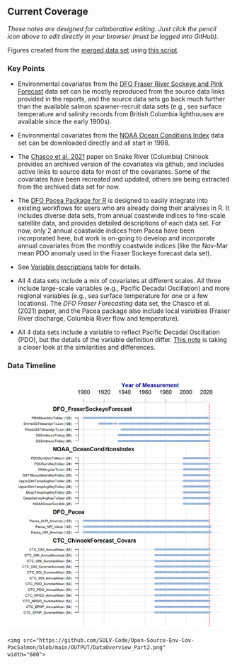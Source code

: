 ## Current Coverage

*These notes are designed for collaborative editing. Just click the pencil icon above to edit directly in your browser (must be logged into GitHub).*

Figures created from the [merged data set](https://github.com/SOLV-Code/Open-Source-Env-Cov-PacSalmon/blob/main/OUTPUT/Merged_CovariateSet.csv) using [this script](https://github.com/SOLV-Code/Open-Source-Env-Cov-PacSalmon/blob/main/CODE/1_MergeAndSummarize_DataSets.R).

### Key Points


* Environmental covariates from the [DFO Fraser River Sockeye and Pink Forecast](https://github.com/SOLV-Code/Open-Source-Env-Cov-PacSalmon/tree/main/DATA/DFO_FraserSockeyeForecast) data set can be mostly reproduced from the source data links provided in the reports, and the source data sets go back much further than the available salmon spawner-recruit data sets (e.g., sea surface temperature and salinity records from British Columbia lighthouses are available since the early 1900s).

* Environmental covariates from the [NOAA Ocean Conditions Index](https://github.com/SOLV-Code/Open-Source-Env-Cov-PacSalmon/tree/main/DATA/NOAA_OceanConditionsIndex) data set can be downloaded directly and all start in 1998.

* The [Chasco et al. 2021](https://github.com/SOLV-Code/Open-Source-Env-Cov-PacSalmon/tree/main/DATA/Chascoetal2021_SnakeRiverCk) paper on Snake River (Columbia) Chinook provides an archived version of the covariates via github, and includes active links to source data for most of the covariates. Some of the covariates have been recreated and updated, others are being extracted from the archived data set for now.

* The [DFO Pacea Package for R](https://github.com/SOLV-Code/Open-Source-Env-Cov-PacSalmon/tree/main/DATA/DFO_PACEA_Package) is designed to easily integrate into existing workflows for users who are already doing their analyses in R. It includes diverse data sets, from annual coastwide indices to fine-scale satellite data, and provides detailed descriptions of each data set. For now, only 2 annual coastwide indices from Pacea have been incorporated here, but work is on-going to develop and incorporate annual covariates from the monthly coastwide indices (like the Nov-Mar mean PDO anomaly used in the Fraser Sockeye forecast data set).

* See [Variable descriptions](https://github.com/SOLV-Code/Open-Source-Env-Cov-PacSalmon/blob/main/DATA/LookUp_VariableDescriptions.csv) table for details.

* All 4 data sets include a mix of covariates at different scales. All three include large-scale variables (e.g., Pacific Decadal Oscillation) and more regional variables (e.g., sea surface temperature for one or a few locations). The *DFO Fraser Forecasting* data set, the Chasco et al. (2021) paper, and the Pacea package also include local variables (Fraser River discharge, Columbia River flow and temperature).

* All 4 data sets include a variable to reflect Pacific Decadal Oscillation (PDO), but the details of the variable definition differ. [This note](https://github.com/SOLV-Code/Open-Source-Env-Cov-PacSalmon/tree/main/NOTES/PDO_Comparison) is taking a closer look at the similarities and differences.


### Data Timeline

<img src="https://github.com/SOLV-Code/Open-Source-Env-Cov-PacSalmon/blob/main/OUTPUT/DataOverview_Part1.png"
	width="600">
	
	<img src="https://github.com/SOLV-Code/Open-Source-Env-Cov-PacSalmon/blob/main/OUTPUT/DataOverview_Part2.png"
	width="600">

